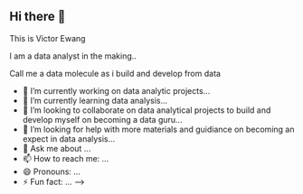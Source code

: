 ## Hi there 👋

This is Victor Ewang

I am a data analyst in the making..

Call me a data molecule as i build and develop from data
- 🔭 I’m currently working on data analytic projects...
- 🌱 I’m currently learning data analysis...
- 👯 I’m looking to collaborate on data analytical projects to build and develop myself on becoming a data guru...
- 🤔 I’m looking for help with more materials and guidiance on becoming an expect in data analysis...
- 💬 Ask me about ...
- 📫 How to reach me: ...
- 😄 Pronouns: ...
- ⚡ Fun fact: ...
-->
